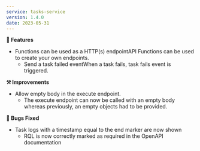 ```yaml
---
service: tasks-service
version: 1.4.0
date: 2023-05-31
---
```




**🎁 Features**
* Functions can be used as a HTTP(s) endpointAPI Functions can be used to create your own endpoints.
  * Send a task failed eventWhen a task fails, task fails event is triggered.

**⚒️ Improvements**
* Allow empty body in the execute endpoint.
  * The execute endpoint can now be called with an empty body whereas previously, an empty objects had to be provided.

**🐞 Bugs Fixed**
* Task logs with a timestamp equal to the end marker are now shown
  * RQL is now correctly marked as required in the OpenAPI documentation
